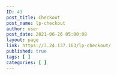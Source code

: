 ```yaml
---
ID: 43
post_title: Checkout
post_name: lp-checkout
author: user
post_date: 2021-06-26 05:00:08
layout: page
link: https://3.24.137.163/lp-checkout/
published: true
tags: [ ]
categories: [ ]
---
```

